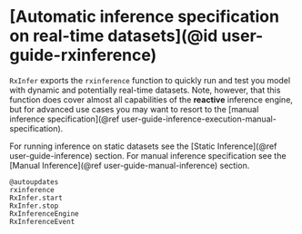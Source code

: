 # [Automatic inference specification on real-time datasets](@id user-guide-rxinference)

`RxInfer` exports the `rxinference` function to quickly run and test you model with dynamic and potentially real-time datasets. Note, however, that this function does cover almost all capabilities of the __reactive__ inference engine, but for advanced use cases you may want to resort to the [manual inference specification](@ref user-guide-inference-execution-manual-specification).

For running inference on static datasets see the [Static Inference](@ref user-guide-inference) section.
For manual inference specification see the [Manual Inference](@ref user-guide-manual-inference) section.

```@docs
@autoupdates
rxinference
RxInfer.start
RxInfer.stop
RxInferenceEngine
RxInferenceEvent
```